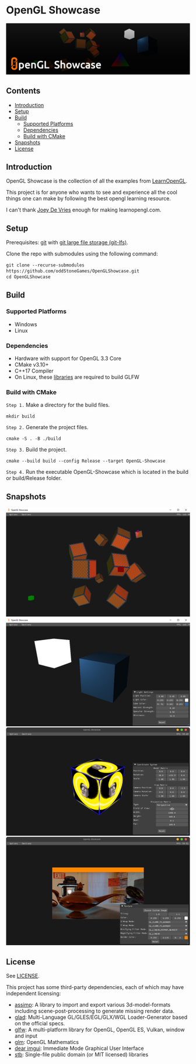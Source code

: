 # OpenGL Showcase <!-- omit in toc -->

![Banner](banner.png)

## Contents <!-- omit in toc -->

- [Introduction](#introduction)
- [Setup](#setup)
- [Build](#build)
  - [Supported Platforms](#supported-platforms)
  - [Dependencies](#dependencies)
  - [Build with CMake](#build-with-cmake)
- [Snapshots](#snapshots)
- [License](#license)

## Introduction 
 
OpenGL Showcase is the collection of all the examples from [LearnOpenGL](https://www.learnopengl.com).  
  
This project is for anyone who wants to see and experience all the cool things one can make by following the best opengl learning resource.  

I can't thank [Joey De Vries](http://joeydevries.com/#home) enough for making learnopengl.com.

## Setup 
 
Prerequisites: [git](https://git-scm.com/downloads) with [git large file storage (git-lfs)](https://docs.github.com/en/repositories/working-with-files/managing-large-files/installing-git-large-file-storage).

Clone the repo with submodules using the following command:

```
git clone --recurse-submodules https://github.com/oddStoneGames/OpenGLShowcase.git
cd OpenGLShowcase
```

## Build 
 
### Supported Platforms  
- Windows
- Linux

### Dependencies 
 
- Hardware with support for OpenGL 3.3 Core
- CMake v3.10+
- C++17 Compiler 
- On Linux, these [libraries](https://www.glfw.org/docs/latest/compile_guide.html) are required to build GLFW

### Build with CMake 
 
`Step 1.` Make a directory for the build files.

```
mkdir build
```

`Step 2.` Generate the project files.

```
cmake -S . -B ./build
```

`Step 3.` Build the project.

```
cmake --build build --config Release --target OpenGL-Showcase
```
`Step 4.` Run the executable OpenGL-Showcase which is located in the build or build/Release folder.

## Snapshots  
![Alt text](/snapshots/4.png)
![Alt text](/snapshots/3.png)
![Alt text](/snapshots/2.png)
![Alt text](/snapshots/1.png)

## License 
 
See [LICENSE](LICENSE).

This project has some third-party dependencies, each of which may have independent licensing:

- [assimp](https://github.com/assimp/assimp): A library to import and export various 3d-model-formats including scene-post-processing to generate missing render data.
- [glad](https://glad.dav1d.de/): Multi-Language GL/GLES/EGL/GLX/WGL Loader-Generator based on the official specs.
- [glfw](https://github.com/glfw/glfw): A multi-platform library for OpenGL, OpenGL ES, Vulkan, window and input
- [glm](https://github.com/g-truc/glm): OpenGL Mathematics
- [dear imgui](https://github.com/ocornut/imgui): Immediate Mode Graphical User Interface
- [stb](https://github.com/nothings/stb): Single-file public domain (or MIT licensed) libraries
